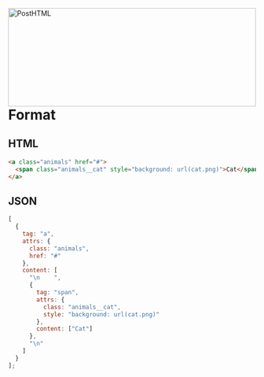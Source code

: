 <img align="right" width="220" height="200" style="margin:auto;    width: 100%;" title="PostHTML" src="http://posthtml.github.io/posthtml/logo.svg">

# Format

## HTML

```html
<a class="animals" href="#">
  <span class="animals__cat" style="background: url(cat.png)">Cat</span>
</a>
```

## JSON

```js
[
  {
    tag: "a",
    attrs: {
      class: "animals",
      href: "#"
    },
    content: [
      "\n    ",
      {
        tag: "span",
        attrs: {
          class: "animals__cat",
          style: "background: url(cat.png)"
        },
        content: ["Cat"]
      },
      "\n"
    ]
  }
];
```
